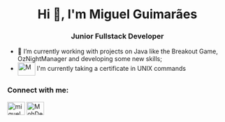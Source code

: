 <h1 align="center">Hi 👋, I'm Miguel Guimarães</h1>
<h3 align="center">Junior Fullstack Developer</h3>

- 🌱 I’m currently working with projects on Java like the Breakout Game, OzNightManager and developing some new skills;
- <a href="(https://www.udemy.com/share/107kpg3@mbzaexMHwrgjnDqstSr6NxzhFAb-_jQErIQ1myk7W-dpfTj_Favg527JrtD8DZuXqQ==/)" target="blank"><img align="center" src="(https://www.udemy.com/share/107kpg3@mbzaexMHwrgjnDqstSr6NxzhFAb-_jQErIQ1myk7W-dpfTj_Favg527JrtD8DZuXqQ==/)" alt="M" height="30" width="40" /></a> I'm currently taking a certificate in UNIX commands

<h3 align="left">Connect with me:</h3>
<p align="left">
<a href="https://www.linkedin.com/in/miguel-guimar%C3%A3es-206b49239/" target="blank"><img align="center" src="https://raw.githubusercontent.com/rahuldkjain/github-profile-readme-generator/master/src/images/icons/Social/linked-in-alt.svg" alt="miguelguimaraes" height="30" width="40" /></a>
<a href="https://discord.gg/MohDeli#6603" target="blank"><img align="center" src="https://raw.githubusercontent.com/rahuldkjain/github-profile-readme-generator/master/src/images/icons/Social/discord.svg" alt="MohDeli#6603" height="30" width="40" /></a>
</p>

